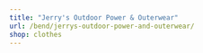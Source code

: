```yaml
---
title: "Jerry's Outdoor Power & Outerwear"
url: /bend/jerrys-outdoor-power-and-outerwear/
shop: clothes
---
```

